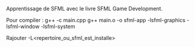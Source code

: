 Apprentissage de SFML avec le livre SFML Game Development.

Pour compiler :
g++ -c main.cpp
g++ main.o -o sfml-app -lsfml-graphics -lsfml-window -lsfml-system

Rajouter -L<repertoire_ou_sfml_est_installe>
